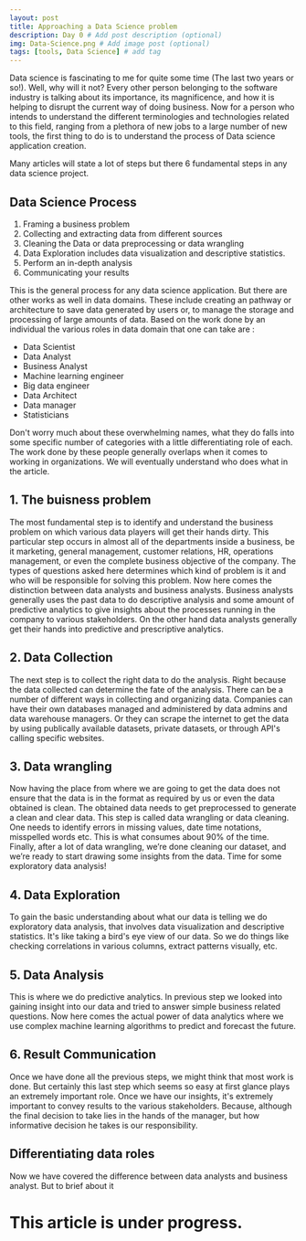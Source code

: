 ```yaml
---
layout: post
title: Approaching a Data Science problem
description: Day 0 # Add post description (optional)
img: Data-Science.png # Add image post (optional)
tags: [tools, Data Science] # add tag
---
```


Data science is fascinating to me for quite some time (The last two years or so!). Well, why will it not? Every other person belonging to the software industry is talking about its importance, its magnificence, and how it is helping to disrupt the current way of doing business. Now for a person who intends to understand the different terminologies and technologies related to this field, ranging from a plethora of new jobs to a large number of new tools, the first thing to do is to understand the process of Data science application creation.

Many articles will state a lot of steps but there 6 fundamental steps in any data science project.

## Data Science Process
1. Framing a business problem
1. Collecting and extracting data from different sources
1. Cleaning the Data or data preprocessing or data wrangling
1. Data Exploration includes data visualization and descriptive statistics.
1. Perform an in-depth analysis
1. Communicating your results

This is the general process for any data science application. But there are other works as well in data domains. These include creating an pathway or architecture to save data generated by users or, to manage the storage and processing of large amounts of data.
Based on the work done by an individual the various roles in data domain that one can take are :
  - Data Scientist
  - Data Analyst
  - Business Analyst
  - Machine learning engineer
  - Big data engineer
  - Data Architect
  - Data manager
  - Statisticians


Don't worry much about these overwhelming names, what they do falls into some specific number of categories with a little differentiating role of each. The work done by these people generally overlaps when it comes to working in organizations. We will eventually understand who does what in the article.


## 1. The buisness problem

The most fundamental step is to identify and understand the business problem on which various data players will get their hands dirty. This particular step occurs in almost all of the departments inside a business, be it marketing, general management, customer relations, HR, operations management, or even the complete business objective of the company. The types of questions asked here determines which kind of problem is it and who will be responsible for solving this problem. Now here comes the distinction between data analysts and business analysts. Business analysts generally uses the past data to do descriptive analysis and some amount of predictive analytics to give insights about the processes running in the company to various stakeholders. On the other hand data analysts generally get their hands into predictive and prescriptive analytics.

## 2. Data Collection
The next step is to collect the right data to do the analysis. Right because the data collected can determine the fate of the analysis. There can be a number of different ways in collecting and organizing data. Companies can have their own databases managed and administered by data admins and data warehouse managers. Or they can scrape the internet to get the data by using publically available datasets, private datasets, or through API's calling specific websites.

## 3. Data wrangling
Now having the place from where we are going to get the data does not ensure that the data is in the format as required by us or even the data obtained is clean. The obtained data needs to get preprocessed to generate a clean and clear data. This step is called data wrangling or data cleaning. One needs to identify errors in missing values, date time notations, misspelled words etc. This is what consumes about 90% of the time.
Finally, after a lot of data wrangling, we’re done cleaning our dataset, and we’re ready to start drawing some insights from the data. Time for some exploratory data analysis!

## 4. Data Exploration
To gain the basic understanding about what our data is telling we do exploratory data analysis, that involves data visualization and descriptive statistics. It's like taking a bird's eye view of our data. So we do things like checking correlations in various columns, extract patterns visually, etc.

## 5. Data Analysis
This is where we do predictive analytics. In previous step we looked into gaining insight into our data and tried to answer simple business related questions. Now here comes the actual power of data analytics where we use complex machine learning algorithms to predict and forecast the future.

## 6. Result Communication
Once we have done all the previous steps, we might think that most work is done. But certainly this last step which seems so easy at first glance plays an extremely important role. Once we have our insights, it's extremely important to convey results to the various stakeholders. Because, although the final decision to take lies in the hands of the manager, but how informative decision he takes is our responsibility.

## Differentiating data roles

Now we have covered the difference between data analysts and business analyst. But to brief about it 



# This article is under progress.
